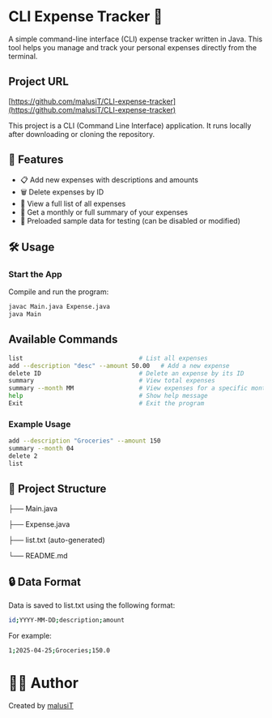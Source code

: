 # CLI Expense Tracker 🧾
A simple command-line interface (CLI) expense tracker written in Java. This tool helps you manage and track your personal expenses directly from the terminal.

## Project URL
[https://github.com/malusiT/CLI-expense-tracker](https://github.com/malusiT/CLI-expense-tracker)

This project is a CLI (Command Line Interface) application. It runs locally after downloading or cloning the repository.

## 🚀 Features

- 📋 Add new expenses with descriptions and amounts  
- 🗑️ Delete expenses by ID  
- 📜 View a full list of all expenses  
- 📆 Get a monthly or full summary of your expenses  
- 🧪 Preloaded sample data for testing (can be disabled or modified)

## 🛠️ Usage

### Start the App

Compile and run the program:

```bash
javac Main.java Expense.java
java Main
```

## Available Commands
```bash
list                                # List all expenses
add --description "desc" --amount 50.00   # Add a new expense
delete ID                           # Delete an expense by its ID
summary                             # View total expenses
summary --month MM                  # View expenses for a specific month (e.g., 01 = January)
help                                # Show help message
Exit                                # Exit the program

```

### Example Usage
```bash
add --description "Groceries" --amount 150
summary --month 04
delete 2
list
```

## 📁 Project Structure

├── Main.java

├── Expense.java

├── list.txt (auto-generated)

└── README.md

## 🔒 Data Format

Data is saved to list.txt using the following format:
```bash
id;YYYY-MM-DD;description;amount
```
For example:
```bash
1;2025-04-25;Groceries;150.0
```


# 👨‍💻 Author
Created by [malusiT](https://github.com/malusit)
